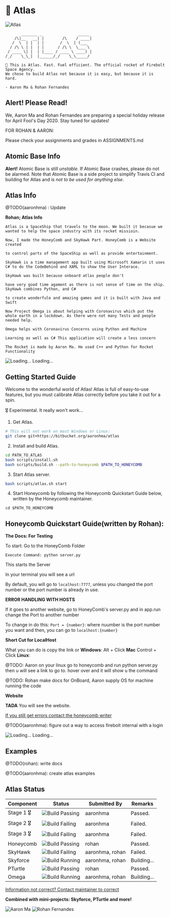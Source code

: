 # 🚀 Atlas
![Atlas](./images/moon.jpg)
```
       _______ _                _____ 
    /\|__   __| |        /\    / ____|
   /  \  | |  | |       /  \  | (___  
  / /\ \ | |  | |      / /\ \  \___ \ 
 / ____ \| |  | |____ / ____ \ ____) |
/_/    \_\_|  |______/_/    \_\_____/ 

🚀 This is Atlas. Fast. Fuel efficient. The official rocket of Firebolt Space Agency.
We chose to build Atlas not because it is easy, but because it is hard.

- Aaron Ma & Rohan Fernandes
```





## Alert! Please Read!
We, Aaron Ma and Rohan Fernandes are preparing a special holiday release for April Fool's Day 2020. Stay tuned for updates!

FOR ROHAN & AARON:

Please check your assignments and grades in ASSIGNMENTS.md

## Atomic Base Info
**Alert!** Atomic Base is still *unstable*. If Atomic Base crashes, please do not be alarmed. Note that Atomic Base is a side project to simplify Travis CI and building for Atlas and is *not to be used for anything else*.

## Atlas Info
@TODO(aaronhma) : Update

**Rohan; Atlas Info**
```
Atlas is a SpaceShip that travels to the moon. We built it becasue we wanted to help the space industry with its rocket missioin.

Now, I made the HoneyComb and SkyHawk Part. HoneyComb is a Website created

to control parts of the SpaceShip as well as provide entertainment.

SkyHawk is a time management app built using Microsoft Xamarin it uses C# to do the CodeBehind and XAML to show the User Interace.

SkyHawk was built because onboard atlas people don't

have very good time agament as there is not sense of time on the ship.  SkyHawk combines Python, and C# 

to create wonderfule and amazing games and it is built with Java and Swift 

Now Project Omega is about helping with Coronavirus which put the whole earth in a lockdown. As there were not many Tests and people needed help.

Omega helps with Coronavirus Concerns using Python and Machine

Learning as well as C# This application will create a less concern

The Rocket is made by Aaron Ma. He used C++ and Python for Rocket Functionality
```

![Loading...](./svg/loader/material.svg) Loading...

## Getting Started Guide
Welcome to the wonderful world of Atlas! Atlas is full of easy-to-use features, but you must calibrate Atlas correctly before you take it out for a spin.

🎖 Experimental. It really won't work...

1. Get Atlas.
```bash
# This will not work on most Windows or Linux:
git clone git+https://bitbucket.org/aaronhma/atlas
```

2. Install and build Atlas.
```bash
cd PATH_TO_ATLAS
bash scripts/install.sh
bash scripts/build.sh --path-to-honeycomb $PATH_TO_HONEYCOMB
```

3. Start Atlas server.
```bash
bash scripts/atlas.sh start
```

4. Start Honeycomb by following the Honeycomb Quickstart Guide below, written by the Honeycomb maintainer.
```
cd $PATH_TO_HONEYCOMB
```

## Honeycomb Quickstart Guide(written by Rohan):
**The Docs: For Testing**

To start: Go to the HoneyComb Folder 
```
Execute Command: python server.py 
```
This starts the Server

In your terminal you will see a url

By default, you will go to `localhost:7777`, unless you changed the port number or the port number is already in use.

**ERROR HANDLING WITH HOSTS**

If it goes to another website, go to HoneyComb's server.py and in app.run change the Port to another number 

To change in do this: `Port = {number}`: where nuumber is the port number you want and then, you can go to `localhost:{number}`

**Short Cut for LocalHost**

What you can do is copy the link or **Windows**: Alt + Click **Mac** Control + Click **Linux**:

@TODO: Aaron on your linux go to honeycomb and run python server.py then u will see a link to go to. hover over and it will show u the command

@TODO: Rohan make docs for OnBoard, Aaron supply OS for machine running the code

**Website**


**TADA** You will see the website.

[If you still get errors contact the honeycomb writer](mailto:rohanf6219@gmail.com)

@TODO(aaronhma): figure out a way to access firebolt internal with a login

![Loading...](./svg/loader/material.svg) Loading...

## Examples
@TODO(rohan): write docs

@TODO(aaronhma): create atlas examples

## Atlas Status
| Component    | Status                                    | Submitted By    |  Remarks    |
| ------------ |   -------------                           | -----           | ----        |
| Stage 1  🎖  | ![Build Passing](./svg/build/passing.svg) | aaronhma        | Passed.     |
| Stage 2  🎖  | ![Build Failing](./svg/build/failing.svg) | aaronhma        | Failed.     |
| Stage 3  🎖  | ![Build Failing](./svg/build/failing.svg) | aaronhma        | Failed.     |
| Honeycomb    | ![Build Passing](./svg/build/passing.svg) | rohan           | Passed.     |
| SkyHawk      | ![Build Failing](./svg/build/failing.svg) | aaronhma, rohan | Failed.     |
| Skyforce     | ![Build Running](./svg/build/running.svg) | aaronhma, rohan | Building... |
| PTurtle      | ![Build Passing](./svg/build/passing.svg) | rohan           | Passed.     |
| Omega        | ![Build Running](./svg/build/running.svg) | aaronhma, rohan | Building... |

[Information not correct? Contact maintainer to correct](mailto:hi@aaronhma.com)

**Combined with mini-projects: Skyforce, PTurtle and more!**

![Aaron Ma](./svg/signature/aaron.svg)
![Rohan Fernandes](./svg/signature/rohan.svg)